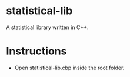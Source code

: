 # statistical-lib
A statistical library written in C++.
<h1>Instructions</h1>
<ul>
  <li>Open statistical-lib.cbp inside the root folder.</li>
</ul>

